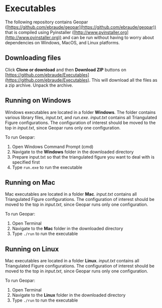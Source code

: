 # Executables
The following repository contains Geopar 
([https://github.com/ebraude/geopar](https://github.com/ebraude/geopar)) 
that is compiled using Pyinstaller ([http://www.pyinstaller.org](http://www.pyinstaller.org)) 
and can be run without having to worry about dependencies on Windows, MacOS, and Linux platforms. 

## Downloading files
Click **Clone or download** and then **Download ZIP** buttons on 
[https://github.com/ebraude/Executables](https://github.com/ebraude/Executables).
This will download all the files as a zip archive. Unpack the archive. 

## Running on Windows
Windows executables are located in a folder **Windows**.
The folder contains various library files, _input.txt_, and _run.exe_.
_input.txt_ contains all Triangulated Figure configurations. 
The configuration of interest should be moved to the top in _input.txt_, 
since Geopar runs only one configuration. 

To run Geopar:
1. Open Windows Command Prompt (cmd)
2. Navigate to the **Windows** folder in the downloaded directory
3. Prepare input.txt so that the triangulated figure you want to deal with is specified first 
4. Type `run.exe` to run the executable

## Running on Mac
Mac executables are located in a folder **Mac**. 
_input.txt_ contains all Triangulated Figure configurations. 
The configuration of interest should be moved to the top in _input.txt_, 
since Geopar runs only one configuration. 

To run Geopar: 
1. Open Terminal
2. Navigate to the **Mac** folder in the downloaded directory
3. Type `./run` to run the executable

## Running on Linux
Mac executables are located in a folder **Linux**. 
_input.txt_ contains all Triangulated Figure configurations. 
The configuration of interest should be moved to the top in _input.txt_, 
since Geopar runs only one configuration. 

To run Geopar: 
1. Open Terminal
2. Navigate to the **Linux** folder in the downloaded directory
3. Type `./run` to run the executable
